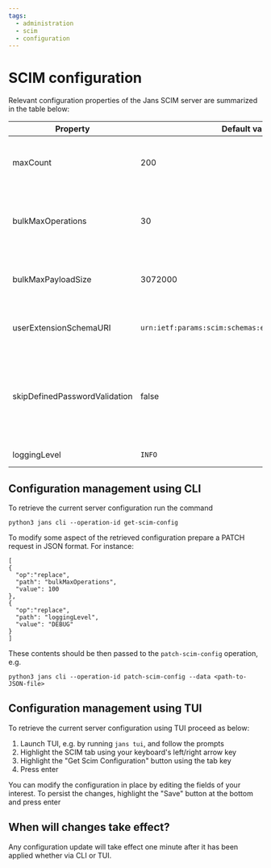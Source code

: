 ```yaml
---
tags:
  - administration
  - scim
  - configuration
---
```


# SCIM configuration

Relevant configuration properties of the Jans SCIM server are summarized in the table below:

|Property|Default value|Description|
|-|-|-|
|maxCount|200|Maximum number of results per page in search endpoints|
|bulkMaxOperations|30|Maximum number of operations admitted in a single bulk request|
|bulkMaxPayloadSize|3072000|Maximum payload size in bytes admitted in a single bulk request|
|userExtensionSchemaURI|`urn:ietf:params:scim:schemas:extension:gluu:2.0:User`|URI schema associated to the User Extension|
|skipDefinedPasswordValidation|false|Whether the validation rules defined for the password attribute in the server should be bypassed when a user is created/updated|
|loggingLevel|`INFO`|The logging [level](./logs.md)|

## Configuration management using CLI

To retrieve the current server configuration run the command 
```
python3 jans cli --operation-id get-scim-config
```

To modify some aspect of the retrieved configuration prepare a PATCH request in JSON format. For instance:

```
[
{ 
  "op":"replace",
  "path": "bulkMaxOperations",
  "value": 100
},
{ 
  "op":"replace",
  "path": "loggingLevel",
  "value": "DEBUG"
}
]

```

These contents should be then passed to the `patch-scim-config` operation, e.g. 

```
python3 jans cli --operation-id patch-scim-config --data <path-to-JSON-file>

```

## Configuration management using TUI

To retrieve the current server configuration using TUI proceed as below:

1. Launch TUI, e.g. by running `jans tui`, and follow the prompts
1. Highlight the SCIM tab using your keyboard's left/right arrow key
1. Highlight the "Get Scim Configuration" button using the tab key
1. Press enter

You can modify the configuration in place by editing the fields of your interest. To persist the changes, highlight the "Save" button at the bottom and press enter 

## When will changes take effect?

Any configuration update will take effect one minute after it has been applied whether via CLI or TUI. 

